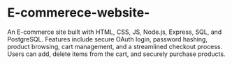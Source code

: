 # E-commerece-website-
An E-commerce site built with HTML, CSS, JS, Node.js, Express, SQL, and PostgreSQL. Features include secure OAuth login, password hashing, product browsing, cart management, and a streamlined checkout process. Users can add, delete items from the cart, and securely purchase products.
